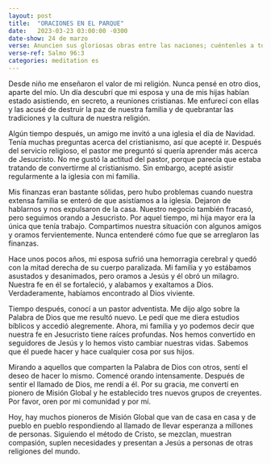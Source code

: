 ```yaml
---
layout: post
title:  "ORACIONES EN EL PARQUE"
date:   2023-03-23 03:00:00 -0300
date-show: 24 de marzo
verse: Anuncien sus gloriosas obras entre las naciones; cuéntenles a todos las cosas asombrosas que él hace
verse-ref: Salmo 96:3
categories: meditation es
---
```


Desde niño me enseñaron el valor de mi religión. Nunca pensé en otro dios, aparte del mío. Un día descubrí que mi esposa y una de mis hijas habían estado asistiendo, en secreto, a reuniones cristianas. Me enfurecí con ellas y las acusé de destruir la paz de nuestra familia y de quebrantar las tradiciones y la cultura de nuestra religión.

Algún tiempo después, un amigo me invitó a una iglesia el día de Navidad. Tenía muchas preguntas acerca del cristianismo, así que acepté ir. Después del servicio religioso, el pastor me preguntó si quería aprender más acerca de Jesucristo. No me gustó la actitud del pastor, porque parecía que estaba tratando de convertirme al cristianismo. Sin embargo, acepté asistir regularmente a la iglesia con mi familia.

Mis finanzas eran bastante sólidas, pero hubo problemas cuando nuestra extensa familia se enteró de que asistíamos a la iglesia. Dejaron de hablarnos y nos expulsaron de la casa. Nuestro negocio también fracasó, pero seguimos orando a Jesucristo. Por aquel tiempo, mi hija mayor era la única que tenía trabajo. Compartimos nuestra situación con algunos amigos y oramos fervientemente. Nunca entenderé cómo fue que se arreglaron las finanzas.

Hace unos pocos años, mi esposa sufrió una hemorragia cerebral y quedó con la mitad derecha de su cuerpo paralizada. Mi familia y yo estábamos asustados y desanimados, pero oramos a Jesús y él obró un milagro. Nuestra fe en él se fortaleció, y alabamos y exaltamos a Dios. Verdaderamente, habíamos encontrado al Dios viviente.

Tiempo después, conocí a un pastor adventista. Me dijo algo sobre la Palabra de Dios que me resultó nuevo. Le pedí que me diera estudios bíblicos y accedió alegremente. Ahora, mi familia y yo podemos decir que nuestra fe en Jesucristo tiene raíces profundas. Nos hemos convertido en seguidores de Jesús y lo hemos visto cambiar nuestras vidas. Sabemos que él puede hacer y hace cualquier cosa por sus hijos.

Mirando a aquellos que comparten la Palabra de Dios con otros, sentí el deseo de hacer lo mismo. Comencé orando intensamente. Después de sentir el llamado de Dios, me rendí a él. Por su gracia, me convertí en pionero de Misión Global y he establecido tres nuevos grupos de creyentes. Por favor, oren por mi comunidad y por mí.

Hoy, hay muchos pioneros de Misión Global que van de casa en casa y de pueblo en pueblo respondiendo al llamado de llevar esperanza a millones de personas. Siguiendo el método de Cristo, se mezclan, muestran compasión, suplen necesidades y presentan a Jesús a personas de otras religiones del mundo.
